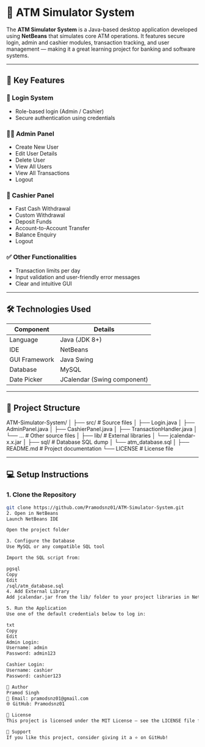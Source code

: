 # 🏧 ATM Simulator System

The **ATM Simulator System** is a Java-based desktop application developed using **NetBeans** that simulates core ATM operations. It features secure login, admin and cashier modules, transaction tracking, and user management — making it a great learning project for banking and software systems.

---

## 📌 Key Features

### 🔐 Login System
- Role-based login (Admin / Cashier)
- Secure authentication using credentials

### 👨‍💼 Admin Panel
- Create New User
- Edit User Details
- Delete User
- View All Users
- View All Transactions
- Logout

### 🧾 Cashier Panel
- Fast Cash Withdrawal
- Custom Withdrawal
- Deposit Funds
- Account-to-Account Transfer
- Balance Enquiry
- Logout

### ✅ Other Functionalities
- Transaction limits per day
- Input validation and user-friendly error messages
- Clear and intuitive GUI

---

## 🛠️ Technologies Used

| Component       | Details                    |
|----------------|----------------------------|
| Language        | Java (JDK 8+)              |
| IDE             | NetBeans                   |
| GUI Framework   | Java Swing                 |
| Database        | MySQL                      |
| Date Picker     | JCalendar (Swing component)|

---

## 📁 Project Structure

ATM-Simulator-System/
│
├── src/                  # Source files
│   ├── Login.java
│   ├── AdminPanel.java
│   ├── CashierPanel.java
│   ├── TransactionHandler.java
│   └── ...              # Other source files
│
├── lib/                  # External libraries
│   └── jcalendar-x.x.jar
│
├── sql/                  # Database SQL dump
│   └── atm_database.sql
│
├── README.md             # Project documentation
└── LICENSE               # License file


---

## 💻 Setup Instructions

### 1. Clone the Repository
```bash
git clone https://github.com/Pramodsnz01/ATM-Simulator-System.git
2. Open in NetBeans
Launch NetBeans IDE

Open the project folder

3. Configure the Database
Use MySQL or any compatible SQL tool

Import the SQL script from:

pgsql
Copy
Edit
/sql/atm_database.sql
4. Add External Library
Add jcalendar.jar from the lib/ folder to your project libraries in NetBeans

5. Run the Application
Use one of the default credentials below to log in:

txt
Copy
Edit
Admin Login:
Username: admin
Password: admin123

Cashier Login:
Username: cashier
Password: cashier123

👤 Author
Pramod Singh
📧 Email: pramodsnz01@gmail.com
🌐 GitHub: Pramodsnz01

📄 License
This project is licensed under the MIT License — see the LICENSE file for details.

🌟 Support
If you like this project, consider giving it a ⭐ on GitHub!




